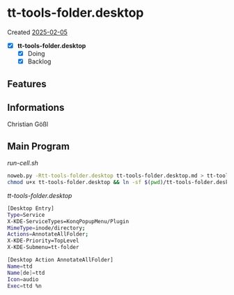 # tt-tools-folder.desktop
Created [2025-02-05](2025-02-05)

- [X] **tt-tools-folder.desktop**
    - [X] Doing
    - [X] Backlog

## Features



## Informations
 Christian Gößl
## Main Program


*run-cell.sh*
```bash
noweb.py -Rtt-tools-folder.desktop tt-tools-folder.desktop.md > tt-tools-folder.desktop && echo 'tt-tools-folder.desktop' && date 
chmod u+x tt-tools-folder.desktop && ln -sf $(pwd)/tt-tools-folder.desktop ~/.local/share/kservices5/ServiceMenus/tt-tools-folder.desktop && echo 'fertig'
```

*tt-tools-folder.desktop*
```bash
[Desktop Entry]
Type=Service
X-KDE-ServiceTypes=KonqPopupMenu/Plugin
MimeType=inode/directory;
Actions=AnnotateAllFolder;
X-KDE-Priority=TopLevel
X-KDE-Submenu=tt-folder

[Desktop Action AnnotateAllFolder]
Name=ttd
Name[de]=ttd
Icon=audio
Exec=ttd %n

```
